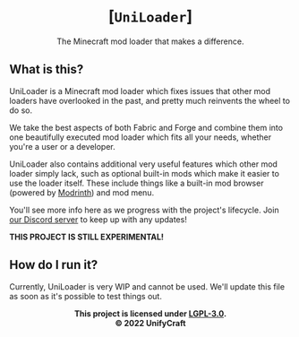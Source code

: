 <div align="center">

# [`UniLoader`]
The Minecraft mod loader that makes a difference.

</div>

## What is this?

UniLoader is a Minecraft mod loader which fixes issues that
other mod loaders have overlooked in the past, and pretty much
reinvents the wheel to do so.

We take the best aspects of both Fabric and Forge and combine
them into one beautifully executed mod loader which fits all
your needs, whether you're a user or a developer.

UniLoader also contains additional very useful features which
other mod loader simply lack, such as optional built-in mods
which make it easier to use the loader itself. These include
things like a built-in mod browser (powered by [Modrinth][mr])
and mod menu.

You'll see more info here as we progress with the project's
lifecycle. Join [our Discord server][discord] to keep up with
any updates!

**THIS PROJECT IS STILL EXPERIMENTAL!**

## How do I run it?
Currently, UniLoader is very WIP and cannot be used. We'll update
this file as soon as it's possible to test things out.

<div align="center">

**This project is licensed under [LGPL-3.0][lgpl3].**\
**&copy; 2022 UnifyCraft**

</div>

[lgpl3]: https://www.gnu.org/licenses/lgpl-3.0.en.html
[discord]: https://discord.unifycraft.xyz
[mr]: https://modrinth.com
